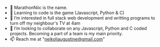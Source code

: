 - 👋 MarathonNiic is the name.
- 🌱 Learning to code is the game (Javascript, Python & C)
- 👀 I’m interested in full stack web development and writting programs to turn off my neighbour's TV at 4am
- 💞️ I’m looking to collaborate on any Javascript, Python and C coded projects. Becoming a part of a team is my main priority.
- 📫 Reach me at "neikoliaugustine@gmail.com"
